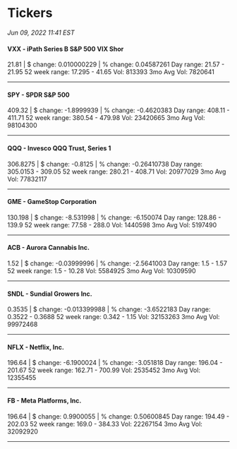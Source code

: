 # Tickers
*Jun 09, 2022 11:41 EST*

#### VXX - iPath Series B S&P 500 VIX Shor
21.81 | $ change: 0.010000229 | % change: 0.04587261
Day range: 21.57 - 21.95 52 week range: 17.295 - 41.65
Vol: 813393 3mo Avg Vol: 7820641

---

#### SPY - SPDR S&P 500
409.32 | $ change: -1.8999939 | % change: -0.4620383
Day range: 408.11 - 411.71 52 week range: 380.54 - 479.98
Vol: 23420665 3mo Avg Vol: 98104300

---

#### QQQ - Invesco QQQ Trust, Series 1
306.8275 | $ change: -0.8125 | % change: -0.26410738
Day range: 305.0153 - 309.05 52 week range: 280.21 - 408.71
Vol: 20977029 3mo Avg Vol: 77832117

---

#### GME - GameStop Corporation
130.198 | $ change: -8.531998 | % change: -6.150074
Day range: 128.86 - 139.9 52 week range: 77.58 - 288.0
Vol: 1440598 3mo Avg Vol: 5197490

---

#### ACB - Aurora Cannabis Inc.
1.52 | $ change: -0.03999996 | % change: -2.5641003
Day range: 1.5 - 1.57 52 week range: 1.5 - 10.28
Vol: 5584925 3mo Avg Vol: 10309590

---

#### SNDL - Sundial Growers Inc.
0.3535 | $ change: -0.013399988 | % change: -3.6522183
Day range: 0.3522 - 0.3688 52 week range: 0.342 - 1.15
Vol: 32153263 3mo Avg Vol: 99972468

---

#### NFLX - Netflix, Inc.
196.64 | $ change: -6.1900024 | % change: -3.051818
Day range: 196.04 - 201.67 52 week range: 162.71 - 700.99
Vol: 2535452 3mo Avg Vol: 12355455

---

#### FB - Meta Platforms, Inc.
196.64 | $ change: 0.9900055 | % change: 0.50600845
Day range: 194.49 - 202.03 52 week range: 169.0 - 384.33
Vol: 22267154 3mo Avg Vol: 32092920

---

